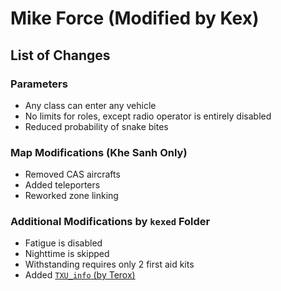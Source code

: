 # Mike Force (Modified by Kex)
## List of Changes
### Parameters
- Any class can enter any vehicle
- No limits for roles, except radio operator is entirely disabled
- Reduced probability of snake bites
### Map Modifications (Khe Sanh Only)
- Removed CAS aircrafts
- Added teleporters
- Reworked zone linking
### Additional Modifications by `kexed` Folder
- Fatigue is disabled
- Nighttime is skipped
- Withstanding requires only 2 first aid kits
- Added [`TXU_info` (by Terox)](https://forums.bohemia.net/forums/topic/229303-txu_infolinks-briefing-with-external-working-links/)
